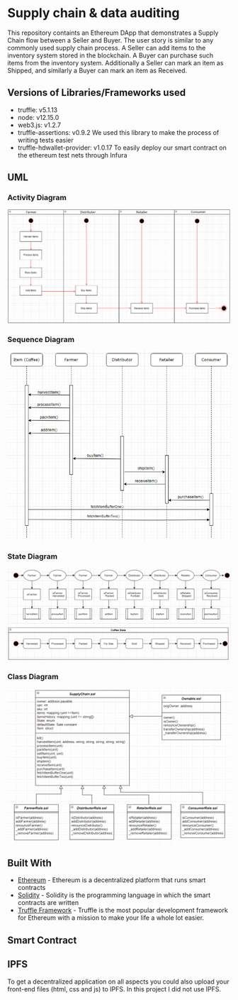 # Supply chain & data auditing

This repository containts an Ethereum DApp that demonstrates a Supply Chain flow between a Seller and Buyer. The user story is similar to any commonly used supply chain process. A Seller can add items to the inventory system stored in the blockchain. A Buyer can purchase such items from the inventory system. Additionally a Seller can mark an item as Shipped, and similarly a Buyer can mark an item as Received.

## Versions of Libraries/Frameworks used

- truffle: v5.1.13
- node: v12.15.0
- web3.js: v1.2.7
- truffle-assertions: v0.9.2
    We used this library to make the process of writing tests easier
- truffle-hdwallet-provider: v1.0.17
    To easily deploy our smart contract on the ethereum test nets through Infura


## UML

### Activity Diagram

![activity](https://raw.githubusercontent.com/rmotmans/Supply-Chain-Dapp/master/images/Activity_Diagram.png)

### Sequence Diagram

![sequence](https://raw.githubusercontent.com/rmotmans/Supply-Chain-Dapp/master/images/Sequence_Diagram.png)

### State Diagram

![state](https://raw.githubusercontent.com/rmotmans/Supply-Chain-Dapp/master/images/State_Diagram.png)

### Class Diagram

![class](https://raw.githubusercontent.com/rmotmans/Supply-Chain-Dapp/master/images/Class_Diagram.png)

## Built With

* [Ethereum](https://www.ethereum.org/) - Ethereum is a decentralized platform that runs smart contracts
* [Solidity](https://solidity.readthedocs.io) - Solidity is the programming language in which the smart contracts are written
* [Truffle Framework](http://truffleframework.com/) - Truffle is the most popular development framework for Ethereum with a mission to make your life a whole lot easier.

## Smart Contract



## IPFS

To get a decentralized application on all aspects you could also upload your front-end files (html, css and js) to IPFS.
In this project I did not use IPFS.
